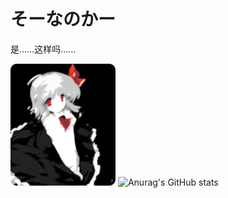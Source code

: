 # そーなのかー

是……这样吗……

![Rumia](./rumia.png) ![Anurag's GitHub stats](https://github-readme-stats.vercel.app/api?username=rumia-san&theme=dark)
